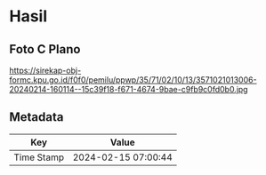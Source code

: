 # Hasil

## Foto C Plano

https://sirekap-obj-formc.kpu.go.id/f0f0/pemilu/ppwp/35/71/02/10/13/3571021013006-20240214-160114--15c39f18-f671-4674-9bae-c9fb9c0fd0b0.jpg


## Metadata

| Key        | Value               |
| ---------- | ------------------- |
| Time Stamp | 2024-02-15 07:00:44 |



